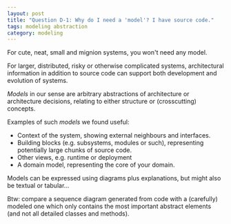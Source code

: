 ```yaml
---
layout: post
title: "Question D-1: Why do I need a 'model'? I have source code."
tags: modeling abstraction
category: modeling
---
```


For cute, neat, small and mignion systems, you won't need any model.

For larger, distributed, risky or otherwise complicated systems, architectural
information in addition to source code can support both development and
evolution of systems.

_Models_ in our sense are arbitrary abstractions of architecture or
architecture decisions, relating to either structure or (crosscutting) concepts.

Examples of such _models_ we found useful:

* Context of the system, showing external neighbours and interfaces.
* Building blocks (e.g. subsystems, modules or such), representing potentially
large chunks of source code.
* Other views, e.g. runtime or deployment
* A domain model, representing the core of your domain.

Models can be expressed using diagrams plus explanations, but might also
be textual or tabular...

Btw: compare a sequence diagram generated from code with a (carefully) 
modeled one which only contains the most important abstract elements
(and not all detailed classes and methods).
